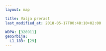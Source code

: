 ```yaml
---
layout: map

title: Valja prerast
last_modified_at: 2018-05-17T00:48:10+02:00

WDPA: [328911]
geoSrbija:
  L1_183: [29]
---
```

